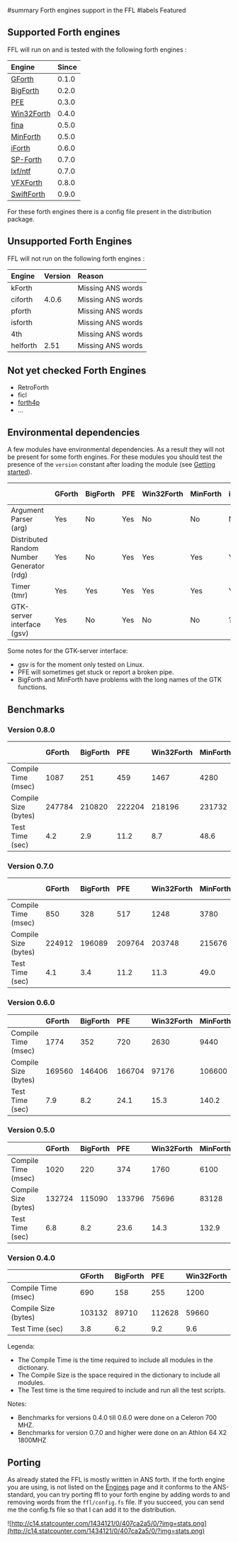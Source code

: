 ﻿#summary Forth engines support in the FFL
#labels Featured

## Supported Forth engines ##

FFL will run on and is tested with the following forth engines :

| **Engine** | **Since** |
|:-----------|:----------|
| [GForth](http://www.jwdt.com/~paysan/gforth.html) | 0.1.0 |
| [BigForth](http://www.jwdt.com/~paysan/bigforth.html) | 0.2.0 |
| [PFE](http://pfe.sourceforge.net) | 0.3.0 |
| [Win32Forth](http://win32forth.sourceforge.net) | 0.4.0 |
| [fina](http://code.google.com/p/fina-forth) | 0.5.0 |
| [MinForth](http://home.arcor.de/a.s.kochenburger/minforth.html) | 0.5.0 |
| [iForth](http://home.iae.nl/users/mhx) | 0.6.0 |
| [SP-Forth](http://spf.sourceforge.net) | 0.7.0 |
| [lxf/ntf](http://falth.homelinux.net/readme2.html) | 0.7.0 |
| [VFXForth](http://www.mpeforth.com) | 0.8.0 |
| [SwiftForth](http://www.forth.com/swiftforth/index.htm) | 0.9.0 |

For these forth engines there is a config file present in the distribution package.

## Unsupported Forth Engines ##

FFL will not run on the following forth engines :

| **Engine** | **Version** | **Reason** |
|:-----------|:------------|:-----------|
| kForth  |  | Missing ANS words |
| ciforth | 4.0.6 | Missing ANS words |
| pforth |  | Missing ANS words |
| isforth |  | Missing ANS words |
|  4th |  | Missing ANS words |
| helforth | 2.51 | Missing ANS words |

## Not yet checked Forth Engines ##

  * RetroForth
  * ficl
  * [forth4p](http://code.google.com/p/forth4p/)
  * ...

## Environmental dependencies ##

A few modules have environmental dependencies. As a result they will not be present
for some forth engines. For these modules you should test the presence of the `version`
constant after loading the module (see [Getting started](Using.md)).

|                                           | **GForth** | **BigForth** | **PFE** | **Win32Forth** | **MinForth** | **iForth** | **SP-Forth** | **lxf/ntf** | **VFXForth** |
|:------------------------------------------|:-----------|:-------------|:--------|:---------------|:-------------|:-----------|:-------------|:------------|:-------------|
| Argument Parser (arg)                     | Yes      | No         | Yes   | No           | No         | No       | No         | No        | No         |
| Distributed Random Number Generator (rdg) | Yes      | No         | Yes   | Yes          | Yes        | Yes      | No         | No        | No         |
| Timer (tmr)                               | Yes      | Yes        | Yes   | Yes          | Yes        | Yes      | Yes        | Yes       | Yes        |
| GTK-server interface (gsv)                | Yes      | No         | Yes   | No           | No         | ?        | Yes        | Yes       | Yes        |

Some notes for the GTK-server interface:
  * gsv is for the moment only tested on Linux.
  * PFE will sometimes get stuck or report a broken pipe.
  * BigForth and MinForth have problems with the long names of the GTK functions.

## Benchmarks ##

### Version 0.8.0 ###

|                      | **GForth** | **BigForth** | **PFE**  | **Win32Forth** | **MinForth** | **SP-Forth** | **lxf**  | **VFXForth** |
|:---------------------|:-----------|:-------------|:---------|:---------------|:-------------|:-------------|:---------|:-------------|
| Compile Time (msec)  | 1087     | 251        | 459    | 1467         | 4280       | 2680       | 344    | 500        |
| Compile Size (bytes) | 247784   | 210820     | 222204 | 218196       | 231732     | 214777     | 211599 | 356392     |
| Test Time (sec)      | 4.2      | 2.9        | 11.2   | 8.7          | 48.6       | 5.6        | 2.1    | 2.1        |

### Version 0.7.0 ###

|                      | **GForth** | **BigForth** | **PFE**  | **Win32Forth** | **MinForth** | **SP-Forth** | **lxf**  |
|:---------------------|:-----------|:-------------|:---------|:---------------|:-------------|:-------------|:---------|
| Compile Time (msec)  | 850      | 328        | 517    | 1248         | 3780       | 2530       | 310    |
| Compile Size (bytes) | 224912   | 196089     | 209764 | 203748       | 215676     | 201260     | 206142 |
| Test Time (sec)      | 4.1      | 3.4        | 11.2   | 11.3         | 49.0       | 5.6        | 2.0    |

### Version 0.6.0 ###

|                      | **GForth** | **BigForth** | **PFE**  | **Win32Forth** | **MinForth** |
|:---------------------|:-----------|:-------------|:---------|:---------------|:-------------|
| Compile Time (msec)  | 1774     | 352        | 720    | 2630         | 9440       |
| Compile Size (bytes) | 169560   | 146406     | 166704 | 97176        | 106600     |
| Test Time (sec)      | 7.9      | 8.2        | 24.1   | 15.3         | 140.2      |

### Version 0.5.0 ###

|                      | **GForth** | **BigForth** | **PFE**  | **Win32Forth** | **MinForth** |
|:---------------------|:-----------|:-------------|:---------|:---------------|:-------------|
| Compile Time (msec)  | 1020     | 220        | 374    | 1760         | 6100       |
| Compile Size (bytes) | 132724   | 115090     | 133796 | 75696        | 83128      |
| Test Time (sec)      | 6.8      | 8.2        | 23.6   | 14.3         | 132.9      |

### Version 0.4.0 ###

|                      | **GForth** | **BigForth** | **PFE**  | **Win32Forth** |
|:---------------------|:-----------|:-------------|:---------|:---------------|
| Compile Time (msec)  | 690      | 158        | 255    | 1200         |
| Compile Size (bytes) | 103132   | 89710      | 112628 | 59660        |
| Test Time (sec)      | 3.8      | 6.2        | 9.2    | 9.6          |

Legenda:

  * The Compile Time is the time required to include all modules in the dictionary.
  * The Compile Size is the space required in the dictionary to include all modules.
  * The Test time is the time required to include and run all the test scripts.

Notes:

  * Benchmarks for versions 0.4.0 till 0.6.0 were done on a Celeron 700 MHZ.
  * Benchmarks for version 0.7.0 and higher were done on an Athlon 64 X2 1800MHZ

## Porting ##

As already stated the FFL is mostly written in ANS forth. If the forth engine you are using, is
not listed on the [Engines](Engines.md) page and it conforms to the ANS-standard, you can try porting ffl
to your forth engine by adding words to and removing words from the `ffl/config.fs` file.
If you succeed, you can send me the config.fs file so that I can add it to the distribution.

![http://c14.statcounter.com/1434121/0/407ca2a5/0/?img=stats.png](http://c14.statcounter.com/1434121/0/407ca2a5/0/?img=stats.png)
